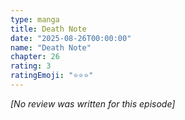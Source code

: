 ```yaml
---
type: manga
title: Death Note
date: "2025-08-26T00:00:00"
name: "Death Note"
chapter: 26
rating: 3
ratingEmoji: "⭐️⭐️⭐️"
---
```


_[No review was written for this episode]_